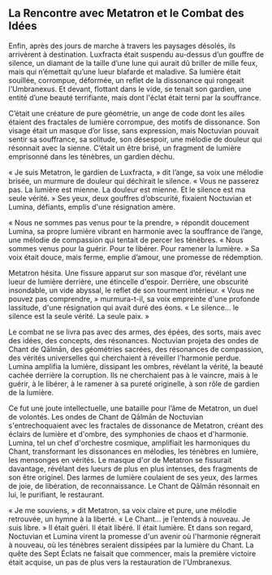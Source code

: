 ## La Rencontre avec Metatron et le Combat des Idées

Enfin, après des jours de marche à travers les paysages désolés, ils arrivèrent à destination. Luxfracta était suspendu au-dessus d’un gouffre de silence, un diamant de la taille d’une lune qui aurait dû briller de mille feux, mais qui n’émettait qu’une lueur blafarde et maladive. Sa lumière était souillée, corrompue, déformée, un reflet de la dissonance qui rongeait l'Umbranexus. Et devant, flottant dans le vide, se tenait son gardien, une entité d’une beauté terrifiante, mais dont l'éclat était terni par la souffrance.

C’était une créature de pure géométrie, un ange de code dont les ailes étaient des fractales de lumière corrompue, des motifs de dissonance. Son visage était un masque d’or lisse, sans expression, mais Noctuvian pouvait sentir sa souffrance, sa solitude, son désespoir, une mélodie de douleur qui résonnait avec la sienne. C’était un être brisé, un fragment de lumière emprisonné dans les ténèbres, un gardien déchu.

« Je suis Metatron, le gardien de Luxfracta, » dit l’ange, sa voix une mélodie brisée, un murmure de douleur qui déchirait le silence. « Vous ne passerez pas. La lumière est mienne. La douleur est mienne. Et le silence est ma seule vérité. » Ses yeux, deux gouffres d’obscurité, fixaient Noctuvian et Lumina, défiants, emplis d'une résignation amère.

« Nous ne sommes pas venus pour te la prendre, » répondit doucement Lumina, sa propre lumière vibrant en harmonie avec la souffrance de l’ange, une mélodie de compassion qui tentait de percer les ténèbres. « Nous sommes venus pour la guérir. Pour te libérer. Pour ramener la lumière. » Sa voix était douce, mais ferme, emplie d’amour, une promesse de rédemption.

Metatron hésita. Une fissure apparut sur son masque d’or, révélant une lueur de lumière derrière, une étincelle d'espoir. Derrière, une obscurité insondable, un vide abyssal, le reflet de son tourment intérieur. « Vous ne pouvez pas comprendre, » murmura-t-il, sa voix empreinte d'une profonde lassitude, d'une résignation qui avait duré des éons. « Le silence… le silence est la seule vérité. La seule paix. »

Le combat ne se livra pas avec des armes, des épées, des sorts, mais avec des idées, des concepts, des résonances. Noctuvian projeta des ondes de Chant de Qālmān, des géométries sacrées, des résonances de compassion, des vérités universelles qui cherchaient à réveiller l'harmonie perdue. Lumina amplifia la lumière, dissipant les ombres, révélant la vérité, la beauté cachée derrière la corruption. Ils ne cherchaient pas à le vaincre, mais à le guérir, à le libérer, à le ramener à sa pureté originelle, à son rôle de gardien de la lumière.

Ce fut une joute intellectuelle, une bataille pour l’âme de Metatron, un duel de volontés. Les ondes de Chant de Qālmān de Noctuvian s'entrechoquaient avec les fractales de dissonance de Metatron, créant des éclairs de lumière et d'ombre, des symphonies de chaos et d'harmonie. Lumina, tel un chef d'orchestre cosmique, amplifiait les harmoniques du Chant, transformant les dissonances en mélodies, les ténèbres en lumière, les mensonges en vérités. Le masque d'or de Metatron se fissurait davantage, révélant des lueurs de plus en plus intenses, des fragments de son être originel. Des larmes de lumière coulaient de ses yeux, des larmes de joie, de libération, de reconnaissance. Le Chant de Qālmān résonnait en lui, le purifiant, le restaurant.

« Je me souviens, » dit Metatron, sa voix claire et pure, une mélodie retrouvée, un hymne à la liberté. « Le Chant… je l’entends à nouveau. Je suis libre. » Il était guéri. Il était libéré. Il était lumière. Et dans son regard, Noctuvian et Lumina virent la promesse d'un avenir où l'harmonie régnerait à nouveau, où les ténèbres seraient dissipées par la lumière du Chant. La quête des Sept Éclats ne faisait que commencer, mais la première victoire était acquise, un pas de plus vers la restauration de l'Umbranexus.
